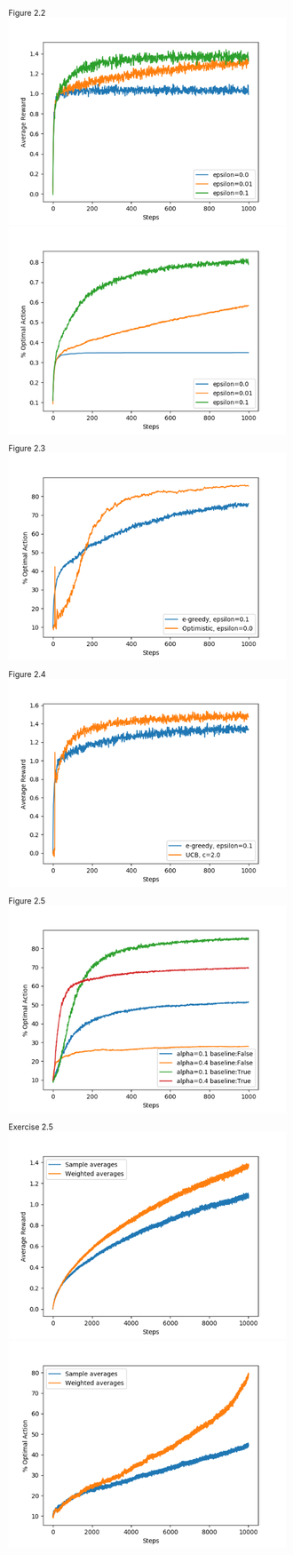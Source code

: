 Figure 2.2<br>
<img src="figures/Figure_2_2_1.png" width=500><br>
<img src="figures/Figure_2_2_2.png" width=500><br>

Figure 2.3<br>
<img src="figures/Figure_2_3.png" width=500><br>

Figure 2.4<br>
<img src="figures/Figure_2_4.png" width=500><br>

Figure 2.5<br>
<img src="figures/Figure_2_5.png" width=500><br>

Exercise 2.5<br>
<img src="figures/Figure_ex2_5_1.png" width=500><br>
<img src="figures/Figure_ex2_5_2.png" width=500><br>